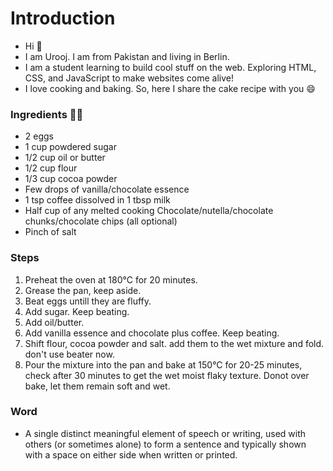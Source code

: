 # Introduction
- Hi :wave: 
- I am Urooj. I am from Pakistan and living in Berlin. 
- I am a student learning to build cool stuff on the web. Exploring HTML, CSS, and JavaScript to make websites come alive!
- I love cooking and baking. So, here I share the cake recipe with you :smile:

### Ingredients :woman_cook:

- 2 eggs
- 1 cup powdered sugar
- 1/2 cup oil or butter
- 1/2 cup flour
- 1/3 cup cocoa powder 
- Few drops of vanilla/chocolate essence
- 1 tsp coffee dissolved in 1 tbsp milk
- Half cup of any melted cooking Chocolate/nutella/chocolate chunks/chocolate chips (all optional)
- Pinch of salt

### Steps

1. Preheat the oven at 180°C for 20 minutes.
2. Grease the pan, keep aside.
3. Beat eggs untill they are fluffy.
4. Add sugar.
   Keep beating.
5. Add oil/butter. 
6. Add vanilla essence and chocolate plus coffee.
   Keep beating. 
7. Shift flour, cocoa powder and salt.
   add them to the wet mixture and fold. don't use beater now. 
8. Pour the mixture into the pan and bake at 150°C for 20-25 minutes, check after 30 minutes to get the wet moist flaky texture. Donot over bake, let them remain soft and wet.

### Word
- A single distinct meaningful element of speech or writing, used with others (or sometimes alone) to form a sentence and typically shown with a space on either side when written or printed.